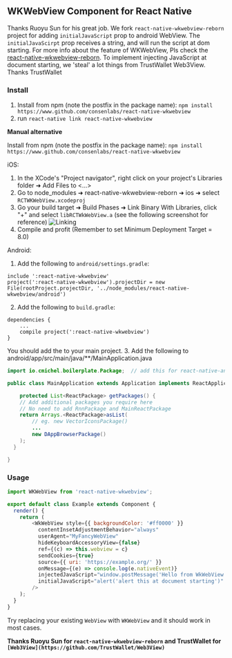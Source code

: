 ## WKWebView Component for React Native

Thanks Ruoyu Sun for his great job. We fork `react-native-wkwebview-reborn` project for adding `initialJavaScript` prop to android WebView. The `initialJavaScirpt` prop receives a string, and will run the script at dom starting. For more info about the feature of WKWebView, Pls check the [react-native-wkwebview-reborn](https://github.com/CRAlpha/react-native-wkwebview). To implement injecting JavaScript at document starting, we 'steal' a lot things from TrustWallet Web3View. Thanks TrustWallet

### Install

1. Install from npm (note the postfix in the package name): `npm install https://www.github.com/consenlabs/react-native-wkwebview`
2. run `react-native link react-native-wkwebview`

**Manual alternative**

Install from npm (note the postfix in the package name): `npm install https://www.github.com/consenlabs/react-native-wkwebview`

iOS:
1. In the XCode's "Project navigator", right click on your project's Libraries folder ➜ Add Files to <...>
2. Go to node_modules ➜ react-native-wkwebview-reborn ➜ ios ➜ select `RCTWKWebView.xcodeproj`
3. Go your build target ➜ Build Phases ➜ Link Binary With Libraries, click "+" and select `libRCTWkWebView.a` (see the following screenshot for reference)
![Linking](https://user-images.githubusercontent.com/608221/28060167-0650e3f4-6659-11e7-8085-7a8c2615f90f.png)
4. Compile and profit (Remember to set Minimum Deployment Target = 8.0)

Android:
1. Add the following to `android/settings.gradle`:
```
include ':react-native-wkwebview'
project(':react-native-wkwebview').projectDir = new File(rootProject.projectDir, '../node_modules/react-native-wkwebview/android')
```
2. Add the following to `build.gradle`:
```
dependencies {
    ...
    compile project(':react-native-wkwebview')
}
```
You should add the to your main project.
3. Add the following to android/app/src/main/java/**/MainApplication.java
```java
import io.cmichel.boilerplate.Package;  // add this for react-native-android-library-boilerplate

public class MainApplication extends Application implements ReactApplication {

    protected List<ReactPackage> getPackages() {
    // Add additional packages you require here
    // No need to add RnnPackage and MainReactPackage
    return Arrays.<ReactPackage>asList(
        // eg. new VectorIconsPackage()
        ...
        new DAppBrowserPackage()
    );
  }

}
```

### Usage

```js
import WKWebView from 'react-native-wkwebview';

export default class Example extends Component {
  render() {
    return (
        <WkWebView style={{ backgroundColor: '#ff0000' }}
          contentInsetAdjustmentBehavior="always"
          userAgent="MyFancyWebView"
          hideKeyboardAccessoryView={false}
          ref={(c) => this.webview = c}
          sendCookies={true}
          source={{ uri: 'https://example.org/' }}
          onMessage={(e) => console.log(e.nativeEvent)}
          injectedJavaScript="window.postMessage('Hello from WkWebView');"
          initialJavaScript="alert('alert this at document starting')"
        />
    );
  }
}
```

Try replacing your existing `WebView` with `WKWebView` and it should work in most cases. 

**Thanks Ruoyu Sun for `react-native-wkwebview-reborn` and TrustWallet for `[Web3View](https://github.com/TrustWallet/Web3View)`**


